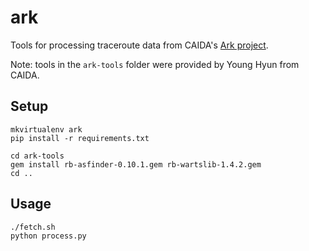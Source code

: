 # ark

Tools for processing traceroute data from CAIDA's [Ark project]().

Note: tools in the `ark-tools` folder were provided by Young Hyun from CAIDA.

## Setup

```
mkvirtualenv ark
pip install -r requirements.txt

cd ark-tools
gem install rb-asfinder-0.10.1.gem rb-wartslib-1.4.2.gem
cd ..
```

## Usage

```
./fetch.sh
python process.py
```
